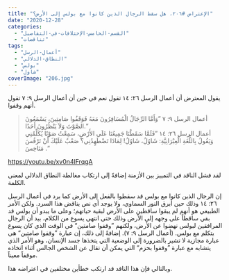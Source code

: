 ```yaml
---
title: "الإعتراض #٢٠٦، هل سقط الرجال الذين كانوا مع بولس إلى الأرض؟"
date: "2020-12-28"
categories: 
  - "القسم-الخامس-الإختلافات-في-التفاصيل"
  - "تناقضات"
tags: 
  - "أعمال-الرسل"
  - "النطاق-الدلالي"
  - "بولس"
  - "شاول"
coverImage: "206.jpg"
---
```


يقول المعترض أن أعمال الرسل ٢٦: ١٤ تقول نعم في حين أن أعمال الرسل ٩: ٧ تقول أنهم وقفوا.

> أعمال الرسل ٩: ٧ ”وَأَمَّا الرِّجَالُ الْمُسَافِرُونَ مَعَهُ فَوَقَفُوا صَامِتِينَ، يَسْمَعُونَ الصَّوْتَ وَلاَ يَنْظُرُونَ أَحَدًا.“  
> أعمال الرسل ٢٦: ١٤ ”فَلَمَّا سَقَطْنَا جَمِيعُنَا عَلَى الأَرْضِ، سَمِعْتُ صَوْتًا يُكَلِّمُنِي وَيَقُولُ بِاللُّغَةِ الْعِبْرَانِيَّةِ: شَاوُلُ، شَاوُلُ! لِمَاذَا تَضْطَهِدُنِي؟ صَعْبٌ عَلَيْكَ أَنْ تَرْفُسَ مَنَاخِسَ .“

https://youtu.be/xv0n4lFrqgA

لقد فشل الناقد في التمييز بين الأزمنة إضافةً إلى ارتكاب مغالطة النطاق الدلالي لمعنى الكلمة.

إن الرجال الذين كانوا مع بولس قد سقطوا بالفعل إلى الأرض كما يرد في أعمال الرسل ٢٦: ١٤ وذلك حين أبرق النور السماوي، ولا يوجد أي نص يناقض هذا السرد. ولكن الأمر الطبيعي هو أنهم لم يبقوا ساقطين على الأرض لبقية حياتهم؛ وعلى ما يبدو أن بولس قد بقي ساقطاً على وجهه إلى الأرض وذلك حتى انتهى يسوع من الكلام، بيد أن الرجال المرافقين لبولس نهضوا عن الأرض، ولكنهم ”وقفوا صامتين“ في الوقت الذي كان يسوع يتكلم مع بولس. (أعمال الرسل ٩: ٧). إضافةً إلى ذلك، إن عبارة ”وقفوا صامتين“ هي عبارة مجازية لا تشير بالضرورة إلى الوضعية التي يتخذها جسد الإنسان، وهو الأمر الذي يتشابه مع عبارة ”وقفوا بحزم“ التي يمكن أن تقال عن الشخص الجالس أثناء اتخاذه موقفاً معيناً. 

وبالتالي فإن هذا الناقد قد ارتكب خطأين مختلفين في اعتراضه هذا.
